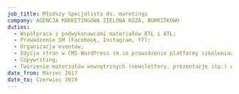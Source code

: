 ```yaml
---
job_title: Młodszy Specjalista ds. maretingu
company: AGENCJA MARKETINGOWA ZIELONA KOZA, BURRITKOWO
duties:
  - Współpraca z podwykonawcami materiałów BTL i ATL;
  - Prowadzenie SM (Facebook, Instagram, YT);
  - Organizacja eventów;
  - Edycja stron w CMS WordPress (m.in prowadzenie platformy szkoleniowej)
  - Copywriting;
  - Tworzenie materiałów wewnętrznych (newslettery, prezentacje itp.) we współpracy z grafikami;
date_from: Marzec 2017
date_to: Czerwiec 2019
---
```

